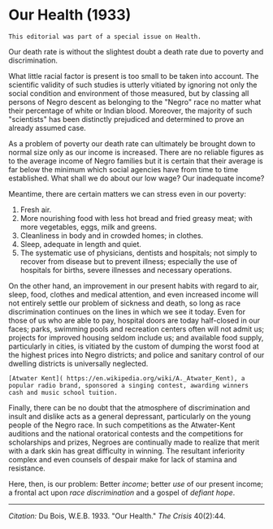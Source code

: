 <!--
title:   Our Health
author:  Du Bois, W.E.B.
journal: The Crisis
year:    1933
volume:  40
issue:   2
pages:   44
-->
# Our Health (1933)

```{margin}
This editorial was part of a special issue on Health.
```
Our death rate is without the slightest doubt a death rate due to poverty and discrimination.

What little racial factor is present is too small to be taken into account. The scientific validity of such studies is utterly vitiated by ignoring not only the social condition and environment of those measured, but by classing all persons of Negro descent as belonging to the "Negro" race no matter what their percentage of white or Indian blood. Moreover, the majority of such "scientists" has been distinctly prejudiced and determined to prove an already assumed case.

As a problem of poverty our death rate can ultimately be brought down to normal size only as our income is increased. There are no reliable figures as to the average income of Negro families but it is certain that their average is far below the minimum which social agencies have from time to time established. What shall we do about our low wage? Our inadequate income?

Meantime, there are certain matters we can stress even in our poverty:

1. Fresh air.
2. More nourishing food with less hot bread and fried greasy meat; with more vegetables, eggs, milk and greens.
3. Cleanliness in body and in crowded homes; in clothes.
4. Sleep, adequate in length and quiet.
5. The systematic use of physicians, dentists and hospitals; not simply to recover from disease but to prevent illness; especially the use of hospitals for births, severe illnesses and necessary operations.

On the other hand, an improvement in our present habits with regard to air, sleep, food, clothes and medical attention, and even increased income will not entirely settle our problem of sickness and death, so long as race discrimination continues on the lines in which we see it today. Even for those of us who are able to pay, hospital doors are today half-closed in our faces; parks, swimming pools and recreation centers often will not admit us; projects for improved housing seldom include us; and available food supply, particularly in cities, is vitiated by the custom of dumping the worst food at the highest prices into Negro districts; and police and sanitary control of our dwelling districts is universally neglected.

```{margin}
[Atwater Kent]( https://en.wikipedia.org/wiki/A._Atwater_Kent), a popular radio brand, sponsored a singing contest, awarding winners cash and music school tuition.
```

Finally, there can be no doubt that the atmosphere of discrimination and insult and dislike acts as a general depressant, particularly on the young people of the Negro race. In such competitions as the Atwater-Kent auditions and the national oratorical contests and the competitions for scholarships and prizes, Negroes are continually made to realize that merit with a dark skin has great difficulty in winning. The resultant inferiority complex and even counsels of despair make for lack of stamina and resistance. 

Here, then, is our problem: Better *income*; better *use* of our present income; a frontal act upon *race discrimination* and a gospel of *defiant hope*.

_________________
*Citation:* Du Bois, W.E.B. 1933. "Our Health." *The Crisis* 40(2):44.
